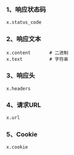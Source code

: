 ### 1、响应状态码

```python
x.status_code
```

### 2、响应文本

```
x.content		# 二进制
x.text		    # 字符串
```

### 3、响应头

```
x.headers
```

### 4、请求URL

```python
x.url
```

### 5、Cookie

```
x.cookie
```

